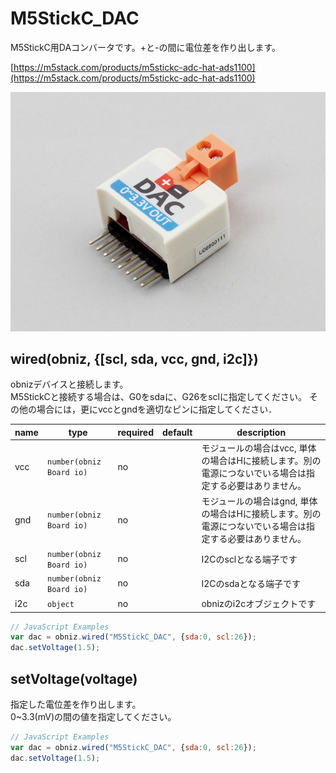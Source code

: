 # M5StickC_DAC

M5StickC用DAコンバータです。+と-の間に電位差を作り出します。

[https://m5stack.com/products/m5stickc-adc-hat-ads1100](https://m5stack.com/products/m5stickc-adc-hat-ads1100)

![](./image.jpg)

## wired(obniz, {[scl, sda, vcc, gnd, i2c]})
obnizデバイスと接続します。  
M5StickCと接続する場合は、G0をsdaに、G26をsclに指定してください。
その他の場合には，更にvccとgndを適切なピンに指定してください．  

name | type | required | default | description
--- | --- | --- | --- | ---
vcc | `number(obniz Board io)` | no |  &nbsp; | モジュールの場合はvcc, 単体の場合はHに接続します。別の電源につないでいる場合は指定する必要はありません。
gnd | `number(obniz Board io)` | no |  &nbsp; | モジュールの場合はgnd, 単体の場合はHに接続します。別の電源につないでいる場合は指定する必要はありません。
scl | `number(obniz Board io)` | no |  &nbsp; | I2Cのsclとなる端子です
sda | `number(obniz Board io)` | no | &nbsp;  | I2Cのsdaとなる端子です
i2c | `object` | no | &nbsp;  | obnizのi2cオブジェクトです

```javascript
// JavaScript Examples
var dac = obniz.wired("M5StickC_DAC", {sda:0, scl:26});
dac.setVoltage(1.5);
```


## setVoltage(voltage)
指定した電位差を作り出します。  
0~3.3(mV)の間の値を指定してください。  

```javascript
// JavaScript Examples
var dac = obniz.wired("M5StickC_DAC", {sda:0, scl:26});
dac.setVoltage(1.5);
```